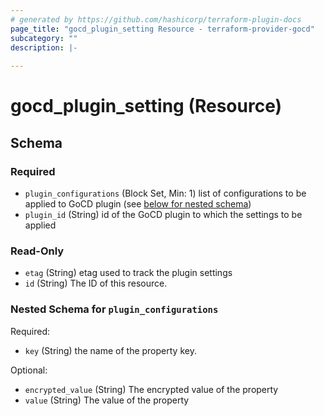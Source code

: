 ```yaml
---
# generated by https://github.com/hashicorp/terraform-plugin-docs
page_title: "gocd_plugin_setting Resource - terraform-provider-gocd"
subcategory: ""
description: |-
  
---
```


# gocd_plugin_setting (Resource)





<!-- schema generated by tfplugindocs -->
## Schema

### Required

- `plugin_configurations` (Block Set, Min: 1) list of configurations to be applied to GoCD plugin (see [below for nested schema](#nestedblock--plugin_configurations))
- `plugin_id` (String) id of the GoCD plugin to which the settings to be applied

### Read-Only

- `etag` (String) etag used to track the plugin settings
- `id` (String) The ID of this resource.

<a id="nestedblock--plugin_configurations"></a>
### Nested Schema for `plugin_configurations`

Required:

- `key` (String) the name of the property key.

Optional:

- `encrypted_value` (String) The encrypted value of the property
- `value` (String) The value of the property


